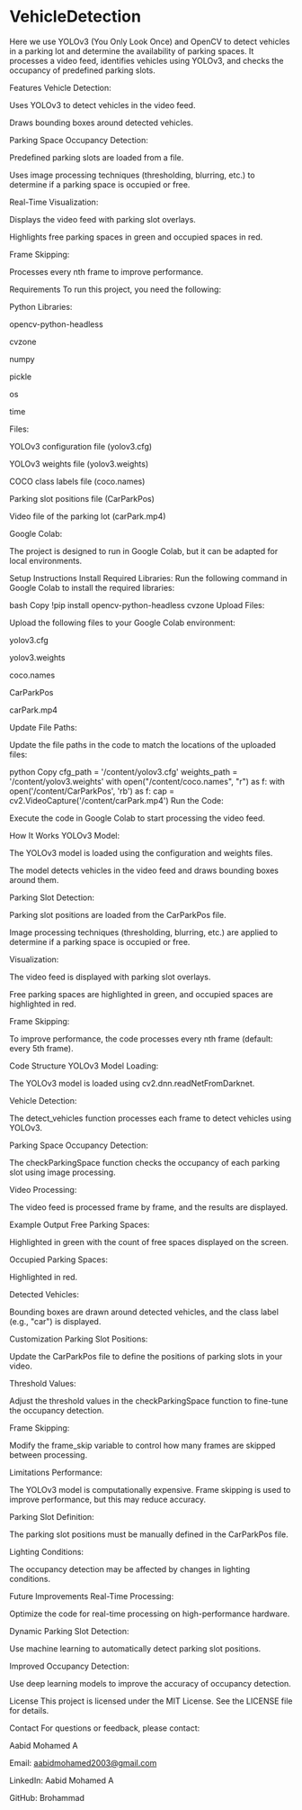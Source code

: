 # VehicleDetection
Here we use YOLOv3 (You Only Look Once) and OpenCV to detect vehicles in a parking lot and determine the availability of parking spaces. It processes a video feed, identifies vehicles using YOLOv3, and checks the occupancy of predefined parking slots.

Features
Vehicle Detection:

Uses YOLOv3 to detect vehicles in the video feed.

Draws bounding boxes around detected vehicles.

Parking Space Occupancy Detection:

Predefined parking slots are loaded from a file.

Uses image processing techniques (thresholding, blurring, etc.) to determine if a parking space is occupied or free.

Real-Time Visualization:

Displays the video feed with parking slot overlays.

Highlights free parking spaces in green and occupied spaces in red.

Frame Skipping:

Processes every nth frame to improve performance.

Requirements
To run this project, you need the following:

Python Libraries:

opencv-python-headless

cvzone

numpy

pickle

os

time

Files:

YOLOv3 configuration file (yolov3.cfg)

YOLOv3 weights file (yolov3.weights)

COCO class labels file (coco.names)

Parking slot positions file (CarParkPos)

Video file of the parking lot (carPark.mp4)

Google Colab:

The project is designed to run in Google Colab, but it can be adapted for local environments.

Setup Instructions
Install Required Libraries:
Run the following command in Google Colab to install the required libraries:

bash
Copy
!pip install opencv-python-headless cvzone
Upload Files:

Upload the following files to your Google Colab environment:

yolov3.cfg

yolov3.weights

coco.names

CarParkPos

carPark.mp4

Update File Paths:

Update the file paths in the code to match the locations of the uploaded files:

python
Copy
cfg_path = '/content/yolov3.cfg'
weights_path = '/content/yolov3.weights'
with open("/content/coco.names", "r") as f:
with open('/content/CarParkPos', 'rb') as f:
cap = cv2.VideoCapture('/content/carPark.mp4')
Run the Code:

Execute the code in Google Colab to start processing the video feed.

How It Works
YOLOv3 Model:

The YOLOv3 model is loaded using the configuration and weights files.

The model detects vehicles in the video feed and draws bounding boxes around them.

Parking Slot Detection:

Parking slot positions are loaded from the CarParkPos file.

Image processing techniques (thresholding, blurring, etc.) are applied to determine if a parking space is occupied or free.

Visualization:

The video feed is displayed with parking slot overlays.

Free parking spaces are highlighted in green, and occupied spaces are highlighted in red.

Frame Skipping:

To improve performance, the code processes every nth frame (default: every 5th frame).

Code Structure
YOLOv3 Model Loading:

The YOLOv3 model is loaded using cv2.dnn.readNetFromDarknet.

Vehicle Detection:

The detect_vehicles function processes each frame to detect vehicles using YOLOv3.

Parking Space Occupancy Detection:

The checkParkingSpace function checks the occupancy of each parking slot using image processing.

Video Processing:

The video feed is processed frame by frame, and the results are displayed.

Example Output
Free Parking Spaces:

Highlighted in green with the count of free spaces displayed on the screen.

Occupied Parking Spaces:

Highlighted in red.

Detected Vehicles:

Bounding boxes are drawn around detected vehicles, and the class label (e.g., "car") is displayed.

Customization
Parking Slot Positions:

Update the CarParkPos file to define the positions of parking slots in your video.

Threshold Values:

Adjust the threshold values in the checkParkingSpace function to fine-tune the occupancy detection.

Frame Skipping:

Modify the frame_skip variable to control how many frames are skipped between processing.

Limitations
Performance:

The YOLOv3 model is computationally expensive. Frame skipping is used to improve performance, but this may reduce accuracy.

Parking Slot Definition:

The parking slot positions must be manually defined in the CarParkPos file.

Lighting Conditions:

The occupancy detection may be affected by changes in lighting conditions.

Future Improvements
Real-Time Processing:

Optimize the code for real-time processing on high-performance hardware.

Dynamic Parking Slot Detection:

Use machine learning to automatically detect parking slot positions.

Improved Occupancy Detection:

Use deep learning models to improve the accuracy of occupancy detection.

License
This project is licensed under the MIT License. See the LICENSE file for details.

Contact
For questions or feedback, please contact:

Aabid Mohamed A

Email: aabidmohamed2003@gmail.com

LinkedIn: Aabid Mohamed A

GitHub: Brohammad
